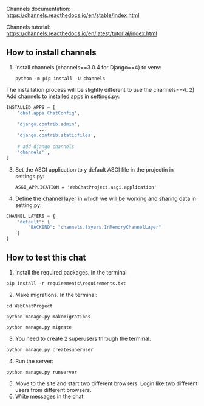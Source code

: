 Channels documentation: https://channels.readthedocs.io/en/stable/index.html  

Channels tutorial: https://channels.readthedocs.io/en/latest/tutorial/index.html

## How to install channels
1) Install channels (channels==3.0.4 for Django==4) to venv:  

    `python -m pip install -U channels`  

The installation process will be slightly different to use the channels==4.
2) Add channels to installed apps in settings.py:

```python
INSTALLED_APPS = [
    'chat.apps.ChatConfig',

    'django.contrib.admin',
            ...
    'django.contrib.staticfiles',
     
    # add django channels
    'channels' ,
]
```

3) Set the ASGI application to y default ASGI file in the projectin in settings.py:  

    `ASGI_APPLICATION = 'WebChatProject.asgi.application'`  

4) Define the channel layer in which we will be working and sharing data in setting.py:  

```python
CHANNEL_LAYERS = {
    "default": {
        "BACKEND": "channels.layers.InMemoryChannelLayer"
    }
}
```


## How to test this chat
1) Install the required packages. In the terminal  

`pip install -r requirements\requirements.txt`  

2) Make migrations. In the terminal:

`cd WebChatProject`  

`python manage.py makemigrations`

`python manage.py migrate`  

3) You need to create 2 superusers through the terminal:  

`python manage.py createsuperuser`  

4) Run the server:  

`python manage.py runserver`  

5) Move to the site and start two different browsers. 
Login like two different users from different browsers.
6) Write messages in the chat